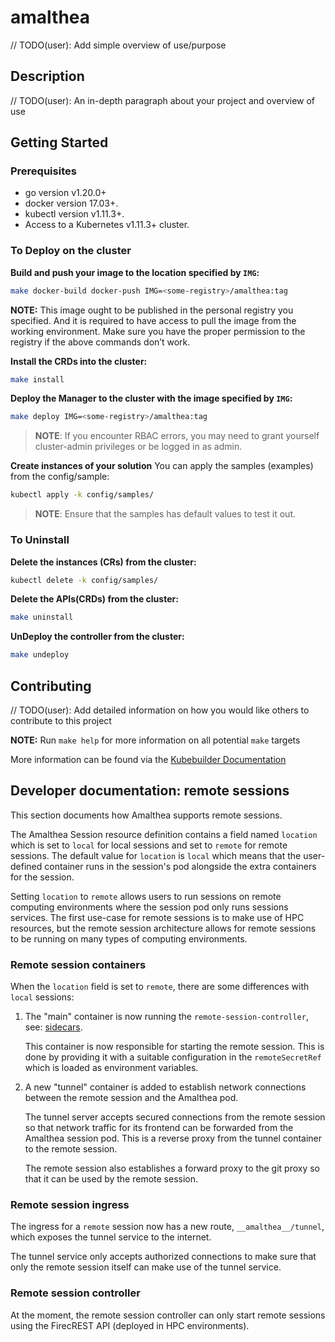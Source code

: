 # amalthea
// TODO(user): Add simple overview of use/purpose

## Description
// TODO(user): An in-depth paragraph about your project and overview of use

## Getting Started

### Prerequisites
- go version v1.20.0+
- docker version 17.03+.
- kubectl version v1.11.3+.
- Access to a Kubernetes v1.11.3+ cluster.

### To Deploy on the cluster
**Build and push your image to the location specified by `IMG`:**

```sh
make docker-build docker-push IMG=<some-registry>/amalthea:tag
```

**NOTE:** This image ought to be published in the personal registry you specified. 
And it is required to have access to pull the image from the working environment. 
Make sure you have the proper permission to the registry if the above commands don’t work.

**Install the CRDs into the cluster:**

```sh
make install
```

**Deploy the Manager to the cluster with the image specified by `IMG`:**

```sh
make deploy IMG=<some-registry>/amalthea:tag
```

> **NOTE**: If you encounter RBAC errors, you may need to grant yourself cluster-admin 
privileges or be logged in as admin.

**Create instances of your solution**
You can apply the samples (examples) from the config/sample:

```sh
kubectl apply -k config/samples/
```

>**NOTE**: Ensure that the samples has default values to test it out.

### To Uninstall
**Delete the instances (CRs) from the cluster:**

```sh
kubectl delete -k config/samples/
```

**Delete the APIs(CRDs) from the cluster:**

```sh
make uninstall
```

**UnDeploy the controller from the cluster:**

```sh
make undeploy
```

## Contributing
// TODO(user): Add detailed information on how you would like others to contribute to this project

**NOTE:** Run `make help` for more information on all potential `make` targets

More information can be found via the [Kubebuilder Documentation](https://book.kubebuilder.io/introduction.html)

## Developer documentation: remote sessions

This section documents how Amalthea supports remote sessions.

The Amalthea Session resource definition contains a field named `location` which is set to `local` for
local sessions and set to `remote` for remote sessions.
The default value for `location` is `local` which means that the user-defined container runs in the session's pod
alongside the extra containers for the session.

Setting `location` to `remote` allows users to run sessions on remote computing environments where the session
pod only runs sessions services.
The first use-case for remote sessions is to make use of HPC resources, but the remote session architecture
allows for remote sessions to be running on many types of computing environments.

### Remote session containers

When the `location` field is set to `remote`, there are some differences with `local` sessions:

1. The "main" container is now running the `remote-session-controller`, see: [sidecars](cmd/sidecars/main.go).
   
   This container is now responsible for starting the remote session. This is done by providing it with a suitable configuration in the `remoteSecretRef` which is loaded as environment variables.

2. A new "tunnel" container is added to establish network connections
   between the remote session and the Amalthea pod.

   The tunnel server accepts secured connections from the remote session
   so that network traffic for its frontend can be forwarded from the
   Amalthea session pod. This is a reverse proxy from the tunnel container to the remote session.

   The remote session also establishes a forward proxy to the git proxy
   so that it can be used by the remote session.

### Remote session ingress

The ingress for a `remote` session now has a new route, `__amalthea__/tunnel`, which exposes the tunnel service to the internet.

The tunnel service only accepts authorized connections to make sure that
only the remote session itself can make use of the tunnel service.

### Remote session controller

At the moment, the remote session controller can only start remote
sessions using the FirecREST API (deployed in HPC environments).
